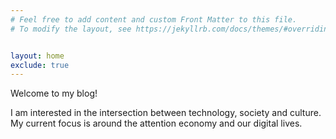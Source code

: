 ```yaml
---
# Feel free to add content and custom Front Matter to this file.
# To modify the layout, see https://jekyllrb.com/docs/themes/#overriding-theme-defaults


layout: home
exclude: true
---
```


Welcome to my blog!

I am interested in the intersection between technology, society and culture. 
My current focus is around the attention economy and our digital lives.


